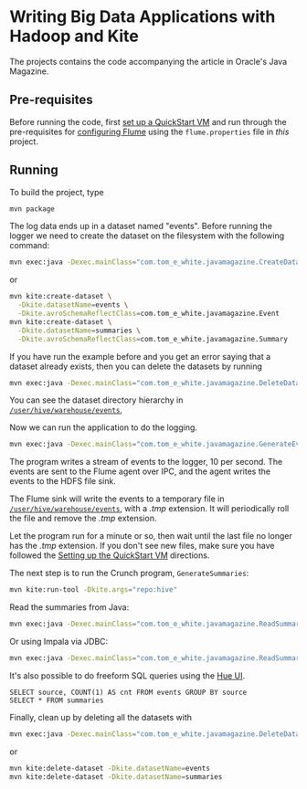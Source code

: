 Writing Big Data Applications with Hadoop and Kite
==================================================

The projects contains the code accompanying the article in
Oracle's Java Magazine.

## Pre-requisites

Before running the code, first
[set up a QuickStart VM](https://github.com/kite-sdk/kite-examples#setting-up-the-quickstart-vm)
and run through the pre-requisites for [configuring Flume](https://github.com/kite-sdk/kite-examples/tree/master/logging#pre-requisites)
using the `flume.properties` file in *this* project.

## Running

To build the project, type

```bash
mvn package
```

The log data ends up in a dataset named "events". Before running the logger we need
to create the dataset on the filesystem with the following command:

```bash
mvn exec:java -Dexec.mainClass="com.tom_e_white.javamagazine.CreateDatasets" -Dexec.args="repo:hive"
```

or

```bash
mvn kite:create-dataset \
  -Dkite.datasetName=events \
  -Dkite.avroSchemaReflectClass=com.tom_e_white.javamagazine.Event
mvn kite:create-dataset \
  -Dkite.datasetName=summaries \
  -Dkite.avroSchemaReflectClass=com.tom_e_white.javamagazine.Summary
```

If you have run the example before and you get an error saying
that a dataset already exists, then you can delete the
datasets by running

```bash
mvn exec:java -Dexec.mainClass="com.tom_e_white.javamagazine.DeleteDatasets" -Dexec.args="repo:hive"
```

You can see the dataset directory hierarchy in [`/user/hive/warehouse/events`](http://localhost:8888/filebrowser/#/user/hive/warehouse//events),

Now we can run the application to do the logging.

```bash
mvn exec:java -Dexec.mainClass="com.tom_e_white.javamagazine.GenerateEvents"
```

The program writes a stream of events to the logger,
10 per second. The events are sent to the Flume agent
over IPC, and the agent writes the events to the HDFS file sink.

The Flume sink will write the events to a temporary file in
[`/user/hive/warehouse/events`](http://localhost:8888/filebrowser/#/user/hive/warehouse//events),
with a _.tmp_ extension. It will periodically roll the file
and remove the _.tmp_ extension.

Let the program run for a minute or so, then wait until the
last file no longer has the _.tmp_ extension. If you don't see
new files, make sure you have followed the [Setting up the QuickStart VM](https://github.com/kite-sdk/kite-examples#setting-up-the-quickstart-vm)
directions.

The next step is to run the Crunch program, `GenerateSummaries`:

```bash
mvn kite:run-tool -Dkite.args="repo:hive"
```

Read the summaries from Java:

```bash
mvn exec:java -Dexec.mainClass="com.tom_e_white.javamagazine.ReadSummaries" -Dexec.args="repo:hive"
```

Or using Impala via JDBC:

```bash
mvn exec:java -Dexec.mainClass="com.tom_e_white.javamagazine.ReadSummariesJdbc"
```

It's also possible to do freeform SQL queries using the
[Hue UI](http://localhost:8888/impala/execute/).

```
SELECT source, COUNT(1) AS cnt FROM events GROUP BY source
SELECT * FROM summaries
```

Finally, clean up by deleting all the datasets with

```bash
mvn exec:java -Dexec.mainClass="com.tom_e_white.javamagazine.DeleteDatasets" -Dexec.args="repo:hive"
```

or

```bash
mvn kite:delete-dataset -Dkite.datasetName=events
mvn kite:delete-dataset -Dkite.datasetName=summaries
```

